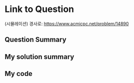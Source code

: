 # Link to Question
(시뮬레이션) 경사로: https://www.acmicpc.net/problem/14890
## Question Summary

## My solution summary

## My code

